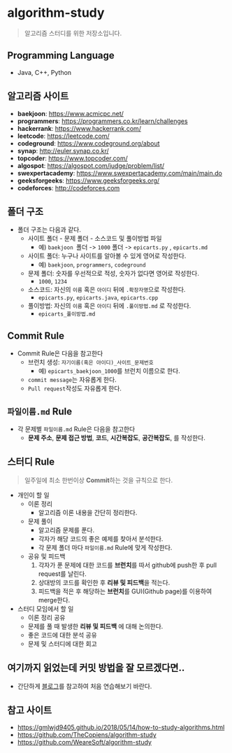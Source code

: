 # algorithm-study
> 알고리즘 스터디를 위한 저장소입니다.

## Programming Language 
* Java, C++, Python

## 알고리즘 사이트
* **baekjoon**: https://www.acmicpc.net/
* **programmers**: https://programmers.co.kr/learn/challenges
* **hackerrank**: https://www.hackerrank.com/
* **leetcode**: https://leetcode.com/
* **codeground**: https://www.codeground.org/about
* **synap**: http://euler.synap.co.kr/
* **topcoder**: https://www.topcoder.com/
* **algospot**: https://algospot.com/judge/problem/list/
* **swexpertacademy**: https://www.swexpertacademy.com/main/main.do
* **geeksforgeeks**: https://www.geeksforgeeks.org/
* **codeforces**: http://codeforces.com

## 폴더 구조
* 폴더 구조는 다음과 같다. 
    * 사이트 폴더 - 문제 폴더 - 소스코드 및 풀이방법 파일
        * 예) ```baekjoon ```폴더 -> ```1000``` 폴더 -> ```epicarts.py``` , ```epicarts.md```
    * 사이트 폴더: 누구나 사이트를 알아볼 수 있게 영어로 작성한다.
        * 예) ```baekjoon```, ```programmers```, ```codeground```
    * 문제 폴더: 숫자를 우선적으로 적성, 숫자가 없다면 영어로 작성한다.
        * ```1000```, ```1234```
    * 소스코드: 자신의 ```이름``` 혹은 ```아이디``` 뒤에 ```.확장자명```으로 작성한다.
        * ```epicarts.py```, ```epicarts.java```, ```epicarts.cpp```
    * 풀이방법: 자신의 ```이름``` 혹은 ```아이디``` 뒤에 ```.풀이방법.md``` 로 작성한다.
        * ```epicarts_풀이방법.md```


## Commit Rule
* Commit Rule은 다음을 참고한다
    * 브런치 생성: ```자기이름(혹은 아이디)_사이트_문제번호```
        * 예) ```epicarts_baekjoon_1000```를 브런치 이름으로 한다.
    * ```commit message```는 자유롭게 한다.
    * ```Pull request```작성도 자유롭게 한다.

## ```파일이름.md``` Rule
* 각 문제별 ```파일이름.md``` Rule은  다음을 참고한다
    * **문제 주소**, **문제 접근 방법**, **코드**, **시간복잡도**, **공간복잡도**, 를 작성한다.


## 스터디 Rule
> 일주일에 최소 한번이상 **Commit**하는 것을 규칙으로 한다.
* 개인이 할 일
    * 이론 정리   
        * 알고리즘 이론 내용을 간단히 정리한다.
    * 문제 풀이
        * 알고리즘 문제를 푼다.
        * 각자가 해당 코드의 좋은 예제를 찾아서 분석한다.
        * 각 문제 폴더 마다 ```파일이름.md``` Rule에 맞게 작성한다.
    * 공유 및 피드백
        1. 각자가 푼 문제에 대한 코드를 **브런치**를 따서 github에 push한 후 pull request를 날린다.
        2. 상대방의 코드를 확인한 후 **리뷰 및 피드백**을 적는다.
        3. 피드백을 적은 후 해당하는 **브런치**를 GUI(Github page)를 이용하여 merge한다.
* 스터디 모임에서 할 일
    * 이론 정리 공유
    * 문제를 풀 때 발생한 **리뷰 및 피드백** 에 대해 논의한다.
    * 좋은 코드에 대한 분석 공유
    * 문제 및 스터디에 대한 회고

## 여기까지 읽었는데 커밋 방법을 잘 모르겠다면..
* 간단하게 [블로그](https://epicarts.tistory.com/98)를 참고하여 처음 연습해보기 바란다.

## 참고 사이트
* https://gmlwjd9405.github.io/2018/05/14/how-to-study-algorithms.html
* https://github.com/TheCopiens/algorithm-study
* https://github.com/WeareSoft/algorithm-study